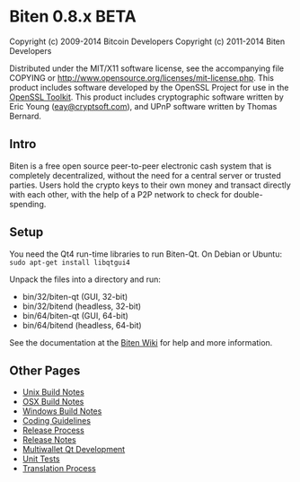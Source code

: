 Biten 0.8.x BETA
====================

Copyright (c) 2009-2014 Bitcoin Developers
Copyright (c) 2011-2014 Biten Developers

Distributed under the MIT/X11 software license, see the accompanying
file COPYING or http://www.opensource.org/licenses/mit-license.php.
This product includes software developed by the OpenSSL Project for use in the [OpenSSL Toolkit](http://www.openssl.org/). This product includes
cryptographic software written by Eric Young ([eay@cryptsoft.com](mailto:eay@cryptsoft.com)), and UPnP software written by Thomas Bernard.


Intro
---------------------
Biten is a free open source peer-to-peer electronic cash system that is
completely decentralized, without the need for a central server or trusted
parties.  Users hold the crypto keys to their own money and transact directly
with each other, with the help of a P2P network to check for double-spending.


Setup
---------------------
You need the Qt4 run-time libraries to run Biten-Qt. On Debian or Ubuntu:
	`sudo apt-get install libqtgui4`

Unpack the files into a directory and run:

- bin/32/biten-qt (GUI, 32-bit)
- bin/32/bitend (headless, 32-bit)
- bin/64/biten-qt (GUI, 64-bit)
- bin/64/bitend (headless, 64-bit)

See the documentation at the [Biten Wiki](http://biten.info)
for help and more information.


Other Pages
---------------------
- [Unix Build Notes](build-unix.md)
- [OSX Build Notes](build-osx.md)
- [Windows Build Notes](build-msw.md)
- [Coding Guidelines](coding.md)
- [Release Process](release-process.md)
- [Release Notes](release-notes.md)
- [Multiwallet Qt Development](multiwallet-qt.md)
- [Unit Tests](unit-tests.md)
- [Translation Process](translation_process.md)

